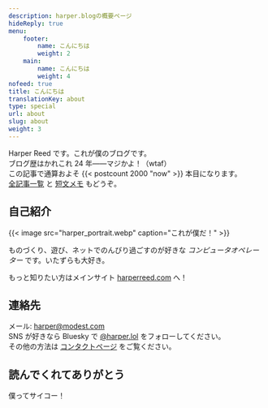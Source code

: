 ```yaml
---
description: harper.blogの概要ページ
hideReply: true
menu:
    footer:
        name: こんにちは
        weight: 2
    main:
        name: こんにちは
        weight: 4
nofeed: true
title: こんにちは
translationKey: about
type: special
url: about
slug: about
weight: 3
---
```


Harper Reed です。これが僕のブログです。  
ブログ歴はかれこれ 24 年――マジかよ！（wtaf）  
この記事で通算およそ {{< postcount 2000 "now" >}} 本目になります。  
[全記事一覧](/posts) と [短文メモ](/notes) もどうぞ。

## 自己紹介

{{< image src="harper_portrait.webp" caption="これが僕だ！" >}}

ものづくり、遊び、ネットでのんびり過ごすのが好きな _コンピュータオペレーター_ です。いたずらも大好き。

もっと知りたい方はメインサイト [harperreed.com](http://harperreed.com) へ！

## 連絡先

メール: [harper@modest.com](mailto:harper@modest.com)  
SNS が好きなら Bluesky で [@harper.lol](https://bsky.app/profile/harper.lol) をフォローしてください。  
その他の方法は [コンタクトページ](http://harperreed.com/contact) をご覧ください。

## 読んでくれてありがとう

僕ってサイコー！

